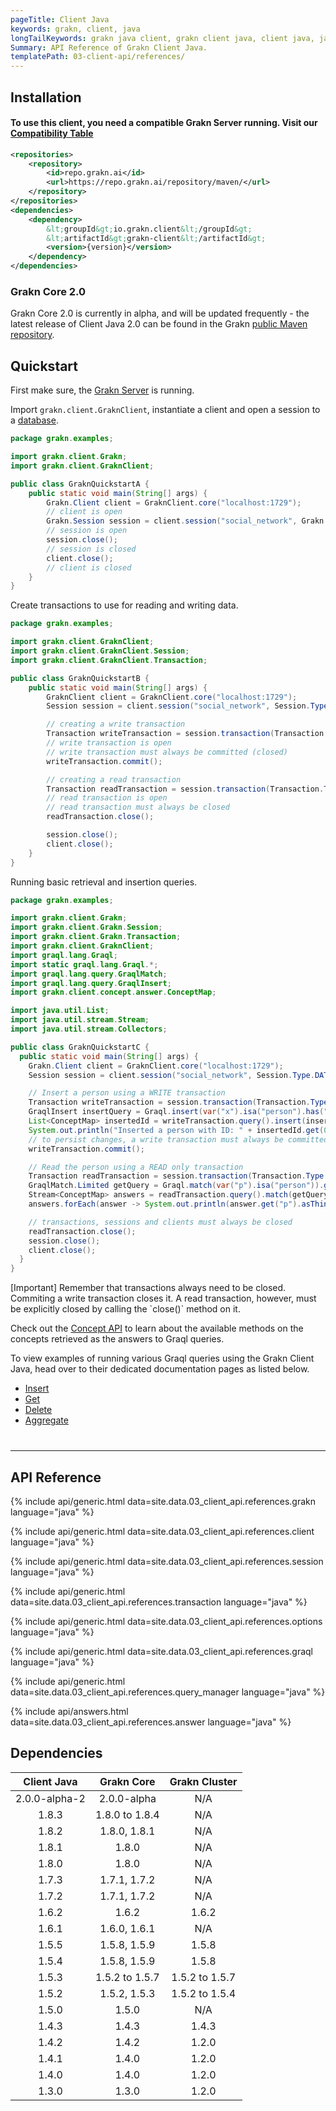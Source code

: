 ```yaml
---
pageTitle: Client Java
keywords: grakn, client, java
longTailKeywords: grakn java client, grakn client java, client java, java client
Summary: API Reference of Grakn Client Java.
templatePath: 03-client-api/references/
---
```


## Installation

#### To use this client, you need a compatible Grakn Server running. Visit our [Compatibility Table](#dependencies)

```xml
<repositories>
    <repository>
        <id>repo.grakn.ai</id>
        <url>https://repo.grakn.ai/repository/maven/</url>
    </repository>
</repositories>
<dependencies>
    <dependency>
        &lt;groupId&gt;io.grakn.client&lt;/groupId&gt;
        &lt;artifactId&gt;grakn-client&lt;/artifactId&gt;
        <version>{version}</version>
    </dependency>
</dependencies>
```

### Grakn Core 2.0
Grakn Core 2.0 is currently in alpha, and will be updated frequently - the latest release of Client Java 2.0 can be found in the Grakn [public Maven repository](https://repo.grakn.ai/#browse/browse:maven:io%2Fgrakn%2Fclient%2Fgrakn-client).

## Quickstart
First make sure, the [Grakn Server](/docs/running-grakn/install-and-run#start-the-grakn-server) is running.

Import `grakn.client.GraknClient`, instantiate a client and open a session to a [database](../06-management/01-database.md).

<!-- test-example GraknQuickstartA.java -->
```java
package grakn.examples;

import grakn.client.Grakn;
import grakn.client.GraknClient;

public class GraknQuickstartA {
    public static void main(String[] args) {
        Grakn.Client client = GraknClient.core("localhost:1729");
        // client is open
        Grakn.Session session = client.session("social_network", Grakn.Session.Type.DATA);
        // session is open
        session.close();
        // session is closed
        client.close();
        // client is closed
    }
}
```

Create transactions to use for reading and writing data.

<!-- test-example GraknQuickstartB.java -->
```java
package grakn.examples;

import grakn.client.GraknClient;
import grakn.client.GraknClient.Session;
import grakn.client.GraknClient.Transaction;

public class GraknQuickstartB {
    public static void main(String[] args) {
        GraknClient client = GraknClient.core("localhost:1729");
        Session session = client.session("social_network", Session.Type.DATA);

        // creating a write transaction
        Transaction writeTransaction = session.transaction(Transaction.Type.WRITE);
        // write transaction is open
        // write transaction must always be committed (closed)
        writeTransaction.commit();

        // creating a read transaction
        Transaction readTransaction = session.transaction(Transaction.Type.READ);
        // read transaction is open
        // read transaction must always be closed
        readTransaction.close();

        session.close();
        client.close();
    }
}
```

Running basic retrieval and insertion queries.

<!-- test-example GraknQuickstartC.java -->
```java
package grakn.examples;

import grakn.client.Grakn;
import grakn.client.Grakn.Session;
import grakn.client.Grakn.Transaction;
import grakn.client.GraknClient;
import graql.lang.Graql;
import static graql.lang.Graql.*;
import graql.lang.query.GraqlMatch;
import graql.lang.query.GraqlInsert;
import grakn.client.concept.answer.ConceptMap;

import java.util.List;
import java.util.stream.Stream;
import java.util.stream.Collectors;

public class GraknQuickstartC {
  public static void main(String[] args) {
    Grakn.Client client = GraknClient.core("localhost:1729");
    Session session = client.session("social_network", Session.Type.DATA);

    // Insert a person using a WRITE transaction
    Transaction writeTransaction = session.transaction(Transaction.Type.WRITE);
    GraqlInsert insertQuery = Graql.insert(var("x").isa("person").has("email", "x@email.com"));
    List<ConceptMap> insertedId = writeTransaction.query().insert(insertQuery).collect(Collectors.toList());
    System.out.println("Inserted a person with ID: " + insertedId.get(0).get("x").asThing().getIID());
    // to persist changes, a write transaction must always be committed (closed)
    writeTransaction.commit();

    // Read the person using a READ only transaction
    Transaction readTransaction = session.transaction(Transaction.Type.READ);
    GraqlMatch.Limited getQuery = Graql.match(var("p").isa("person")).get("p").limit(10);
    Stream<ConceptMap> answers = readTransaction.query().match(getQuery);
    answers.forEach(answer -> System.out.println(answer.get("p").asThing().getIID()));

    // transactions, sessions and clients must always be closed
    readTransaction.close();
    session.close();
    client.close();
  }
}

```
<div class="note">
[Important]
Remember that transactions always need to be closed. Commiting a write transaction closes it. A read transaction, however, must be explicitly closed by calling the `close()` method on it.
</div>

Check out the [Concept API](../04-concept-api/00-overview.md) to learn about the available methods on the concepts retrieved as the answers to Graql queries.

To view examples of running various Graql queries using the Grakn Client Java, head over to their dedicated documentation pages as listed below.

- [Insert](../11-query/03-insert-query.md)
- [Get](../11-query/02-get-query.md)
- [Delete](../11-query/04-delete-query.md)
- [Aggregate](../11-query/06-aggregate-query.md)

<hr style="margin-top: 40px;" />

## API Reference

{% include api/generic.html data=site.data.03_client_api.references.grakn language="java" %}

{% include api/generic.html data=site.data.03_client_api.references.client language="java" %}

{% include api/generic.html data=site.data.03_client_api.references.session language="java" %}

{% include api/generic.html data=site.data.03_client_api.references.transaction language="java" %}

{% include api/generic.html data=site.data.03_client_api.references.options language="java" %}

{% include api/generic.html data=site.data.03_client_api.references.graql language="java" %}

{% include api/generic.html data=site.data.03_client_api.references.query_manager language="java" %}

{% include api/answers.html data=site.data.03_client_api.references.answer language="java" %}


 
## Dependencies

| Client Java   | Grakn Core     | Grakn Cluster  |
| :---------:   | :-------------:| :------------: |
| 2.0.0-alpha-2 | 2.0.0-alpha    | N/A            |
| 1.8.3         | 1.8.0 to 1.8.4 | N/A            |
| 1.8.2         | 1.8.0, 1.8.1   | N/A            |
| 1.8.1         | 1.8.0          | N/A            |
| 1.8.0         | 1.8.0          | N/A            |
| 1.7.3         | 1.7.1, 1.7.2   | N/A            |
| 1.7.2         | 1.7.1, 1.7.2   | N/A            |
| 1.6.2         | 1.6.2          | 1.6.2          |
| 1.6.1         | 1.6.0, 1.6.1   | N/A            |
| 1.5.5         | 1.5.8, 1.5.9   | 1.5.8          |
| 1.5.4         | 1.5.8, 1.5.9   | 1.5.8          |
| 1.5.3         | 1.5.2 to 1.5.7 | 1.5.2 to 1.5.7 |
| 1.5.2         | 1.5.2, 1.5.3   | 1.5.2 to 1.5.4 |
| 1.5.0         | 1.5.0          | N/A            |
| 1.4.3         | 1.4.3          | 1.4.3          |
| 1.4.2         | 1.4.2          | 1.2.0          |
| 1.4.1         | 1.4.0          | 1.2.0          |
| 1.4.0         | 1.4.0          | 1.2.0          |
| 1.3.0         | 1.3.0          | 1.2.0          |
